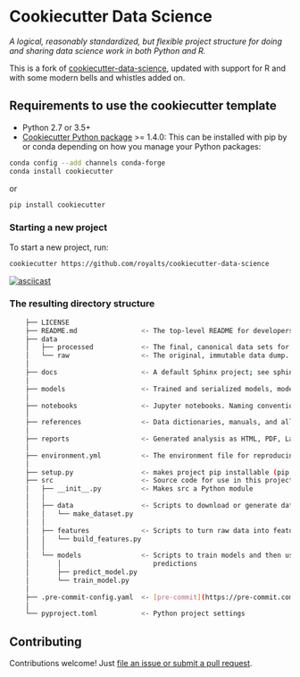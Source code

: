 # Cookiecutter Data Science

_A logical, reasonably standardized, but flexible project structure for doing and sharing data science work in both Python and R._

This is a fork of [cookiecutter-data-science](http://drivendata.github.io/cookiecutter-data-science/), updated with support for R and with some modern bells and whistles added on.

## Requirements to use the cookiecutter template

- Python 2.7 or 3.5+
- [Cookiecutter Python package](http://cookiecutter.readthedocs.org/en/latest/installation.html) >= 1.4.0: This can be installed with pip by or conda depending on how you manage your Python packages:

``` sh
conda config --add channels conda-forge
conda install cookiecutter
```

or

``` sh
pip install cookiecutter
```

### Starting a new project

To start a new project, run:

```sh
cookiecutter https://github.com/royalts/cookiecutter-data-science
```

[![asciicast](https://asciinema.org/a/244658.svg)](https://asciinema.org/a/244658)

### The resulting directory structure

```sh
    ├── LICENSE
    ├── README.md                <- The top-level README for developers using this project.
    ├── data
    │   ├── processed            <- The final, canonical data sets for modeling.
    │   └── raw                  <- The original, immutable data dump.
    │
    ├── docs                     <- A default Sphinx project; see sphinx-doc.org for details
    │
    ├── models                   <- Trained and serialized models, model predictions, or model summaries
    │
    ├── notebooks                <- Jupyter notebooks. Naming convention is a number (for ordering) and a short `_` delimited description, e.g. `1.0_initial_data_exploration`.
    │
    ├── references               <- Data dictionaries, manuals, and all other explanatory materials.
    │
    ├── reports                  <- Generated analysis as HTML, PDF, LaTeX, etc.
    │
    ├── environment.yml          <- The environment file for reproducing the analysis environment, e.g.       generated with `conda export > environment.yml`
    │
    ├── setup.py                 <- makes project pip installable (pip install -e .) so src can be imported
    ├── src                      <- Source code for use in this project.
    │   ├── __init__.py          <- Makes src a Python module
    │   │
    │   ├── data                 <- Scripts to download or generate data
    │   │   └── make_dataset.py
    │   │
    │   ├── features             <- Scripts to turn raw data into features for modeling
    │   │   └── build_features.py
    │   │
    │   └── models               <- Scripts to train models and then use trained models to make
    │       │                       predictions
    │       ├── predict_model.py
    │       └── train_model.py
    │
    ├── .pre-commit-config.yaml  <- [pre-commit](https://pre-commit.com/) config
    │
    └── pyproject.toml           <- Python project settings
```

## Contributing

Contributions welcome! Just [file an issue or submit a pull request](https://github.com/RoyalTS/cookiecutter-data-science/).
